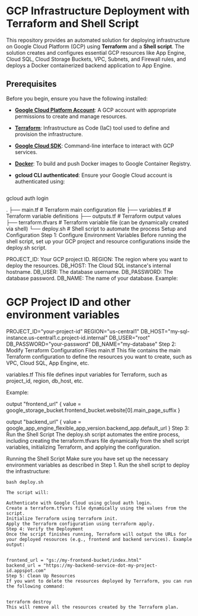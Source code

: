 # GCP Infrastructure Deployment with Terraform and Shell Script

This repository provides an automated solution for deploying infrastructure on Google Cloud Platform (GCP) using **Terraform** and a **Shell script**. The solution creates and configures essential GCP resources like App Engine, Cloud SQL, Cloud Storage Buckets, VPC, Subnets, and Firewall rules, and deploys a Docker containerized backend application to App Engine.

## Prerequisites

Before you begin, ensure you have the following installed:

- **[Google Cloud Platform Account](https://cloud.google.com/)**: A GCP account with appropriate permissions to create and manage resources.
- **[Terraform](https://www.terraform.io/downloads.html)**: Infrastructure as Code (IaC) tool used to define and provision the infrastructure.
- **[Google Cloud SDK](https://cloud.google.com/sdk/docs/install)**: Command-line interface to interact with GCP services.
- **[Docker](https://www.docker.com/get-started)**: To build and push Docker images to Google Container Registry.
- **gcloud CLI authenticated**: Ensure your Google Cloud account is authenticated using:
  
  ```bash
gcloud auth login

.
├── main.tf                 # Terraform main configuration file
├── variables.tf            # Terraform variable definitions
├── outputs.tf              # Terraform output values
├── terraform.tfvars        # Terraform variable file (can be dynamically created via shell)
└── deploy.sh               # Shell script to automate the process
Setup and Configuration
Step 1: Configure Environment Variables
Before running the shell script, set up your GCP project and resource configurations inside the deploy.sh script.

PROJECT_ID: Your GCP project ID.
REGION: The region where you want to deploy the resources.
DB_HOST: The Cloud SQL instance's internal hostname.
DB_USER: The database username.
DB_PASSWORD: The database password.
DB_NAME: The name of your database.
Example:


# GCP Project ID and other environment variables
PROJECT_ID="your-project-id"
REGION="us-central1"
DB_HOST="my-sql-instance.us-central1.c.project-id.internal"
DB_USER="root"
DB_PASSWORD="your-password"
DB_NAME="my-database"
Step 2: Modify Terraform Configuration Files
main.tf
This file contains the main Terraform configuration to define the resources you want to create, such as VPC, Cloud SQL, App Engine, etc.

variables.tf
This file defines input variables for Terraform, such as project_id, region, db_host, etc.

Example:

output "frontend_url" {
  value = google_storage_bucket.frontend_bucket.website[0].main_page_suffix
}

output "backend_url" {
  value = google_app_engine_flexible_app_version.backend_app.default_url
}
Step 3: Run the Shell Script
The deploy.sh script automates the entire process, including creating the terraform.tfvars file dynamically from the shell script variables, initializing Terraform, and applying the configuration.

Running the Shell Script
Make sure you have set up the necessary environment variables as described in Step 1.
Run the shell script to deploy the infrastructure:
```
bash deploy.sh

The script will:

Authenticate with Google Cloud using gcloud auth login.
Create a terraform.tfvars file dynamically using the values from the script.
Initialize Terraform using terraform init.
Apply the Terraform configuration using terraform apply.
Step 4: Verify the Deployment
Once the script finishes running, Terraform will output the URLs for your deployed resources (e.g., frontend and backend services). Example output:


frontend_url = "gs://my-frontend-bucket/index.html"
backend_url = "https://my-backend-service-dot-my-project-id.appspot.com"
Step 5: Clean Up Resources
If you want to delete the resources deployed by Terraform, you can run the following command:


terraform destroy
This will remove all the resources created by the Terraform plan.
